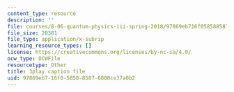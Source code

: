 ```yaml
---
content_type: resource
description: ''
file: courses/8-06-quantum-physics-iii-spring-2018/97869eb716f0585885876808ce37a0b2_TDYMriH63us.vtt
file_size: 20381
file_type: application/x-subrip
learning_resource_types: []
license: https://creativecommons.org/licenses/by-nc-sa/4.0/
ocw_type: OCWFile
resourcetype: Other
title: 3play caption file
uid: 97869eb7-16f0-5858-8587-6808ce37a0b2
---
```

